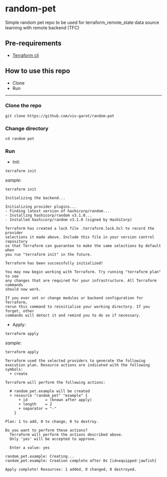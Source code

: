 # random-pet
Simple random pet repo to be used for terraform_remote_state data source learning with remote backend (TFC)


## Pre-requirements

* [Terraform cli](https://learn.hashicorp.com/tutorials/terraform/install-cli)


## How to use this repo

- Clone
- Run

---

### Clone the repo

```
git clone https://github.com/viv-garot/random-pet
```

### Change directory

```
cd random pet
```

### Run

* Init:

```
terraform init
```

_sample_:

```
terraform init

Initializing the backend...

Initializing provider plugins...
- Finding latest version of hashicorp/random...
- Installing hashicorp/random v3.1.0...
- Installed hashicorp/random v3.1.0 (signed by HashiCorp)

Terraform has created a lock file .terraform.lock.hcl to record the provider
selections it made above. Include this file in your version control repository
so that Terraform can guarantee to make the same selections by default when
you run "terraform init" in the future.

Terraform has been successfully initialized!

You may now begin working with Terraform. Try running "terraform plan" to see
any changes that are required for your infrastructure. All Terraform commands
should now work.

If you ever set or change modules or backend configuration for Terraform,
rerun this command to reinitialize your working directory. If you forget, other
commands will detect it and remind you to do so if necessary.
```

* Apply:

```
terraform apply
```

_sample_:

```
terraform apply

Terraform used the selected providers to generate the following execution plan. Resource actions are indicated with the following symbols:
  + create

Terraform will perform the following actions:

  # random_pet.example will be created
  + resource "random_pet" "example" {
      + id        = (known after apply)
      + length    = 2
      + separator = "-"
    }

Plan: 1 to add, 0 to change, 0 to destroy.

Do you want to perform these actions?
  Terraform will perform the actions described above.
  Only 'yes' will be accepted to approve.

  Enter a value: yes

random_pet.example: Creating...
random_pet.example: Creation complete after 0s [id=equipped-jawfish]

Apply complete! Resources: 1 added, 0 changed, 0 destroyed.
```


